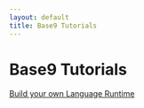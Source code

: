 ```yaml
---
layout: default
title: Base9 Tutorials
---
```


# Base9 Tutorials

[Build your own Language Runtime](./BuildARuntime.md)


